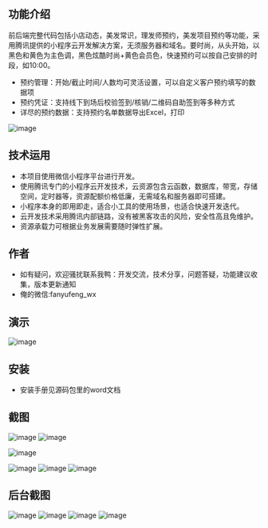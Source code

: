 ## 功能介绍 
前后端完整代码包括小店动态，美发常识，理发师预约，美发项目预约等功能，采用腾讯提供的小程序云开发解决方案，无须服务器和域名。要时尚，从头开始，以黑色和黄色为主色调，黑色炫酷时尚+黄色会员色，快速预约可以按自己安排的时段，如10:00。

- 预约管理：开始/截止时间/人数均可灵活设置，可以自定义客户预约填写的数据项
- 预约凭证：支持线下到场后校验签到/核销/二维码自助签到等多种方式
- 详尽的预约数据：支持预约名单数据导出Excel，打印

![image](https://user-images.githubusercontent.com/100545532/156072789-6f947ce4-0680-4777-8768-2d9b6c8eab06.png)

## 技术运用
- 本项目使用微信小程序平台进行开发。
- 使用腾讯专门的小程序云开发技术，云资源包含云函数，数据库，带宽，存储空间，定时器等，资源配额价格低廉，无需域名和服务器即可搭建。
- 小程序本身的即用即走，适合小工具的使用场景，也适合快速开发迭代。
- 云开发技术采用腾讯内部链路，没有被黑客攻击的风险，安全性高且免维护。
- 资源承载力可根据业务发展需要随时弹性扩展。  



## 作者
- 如有疑问，欢迎骚扰联系我鸭：开发交流，技术分享，问题答疑，功能建议收集，版本更新通知
- 俺的微信:fanyufeng_wx



## 演示

![image](https://user-images.githubusercontent.com/100545532/156072795-6930bac0-3097-478e-9e79-5130ebfd8772.png)




## 安装

- 安装手册见源码包里的word文档




## 截图

![image](https://user-images.githubusercontent.com/100545532/156072825-d0321de5-6769-440c-8b65-1a9f2c593e36.png)
![image](https://user-images.githubusercontent.com/100545532/156072833-0afa00ff-4f4e-4b79-bbc2-5fa1aa0689d8.png)

![image](https://user-images.githubusercontent.com/100545532/156072837-ad54b750-61d1-4995-a11a-c8e27e6b01f0.png)

![image](https://user-images.githubusercontent.com/100545532/156072840-1a078f47-1d65-40cb-b918-4fb2b612451b.png)
![image](https://user-images.githubusercontent.com/100545532/156072846-6063e55a-d56b-4ce9-955c-d99b0c80fbac.png)
![image](https://user-images.githubusercontent.com/100545532/156072852-5b77205f-5f54-4997-84e8-fe2a43bf0ea3.png)


## 后台截图
 ![image](https://user-images.githubusercontent.com/100545532/156072858-2712c3a8-86de-4954-b4ea-6adb1f0f620b.png)
![image](https://user-images.githubusercontent.com/100545532/156072866-89ee5258-832e-4c2b-b2b8-203b78c6a6e1.png)
![image](https://user-images.githubusercontent.com/100545532/156072878-4c281cd8-e13f-4390-b24f-012d463aaa93.png)
![image](https://user-images.githubusercontent.com/100545532/156072884-a1bb375a-fbe9-4565-af9c-90b425e0ba7c.png)



